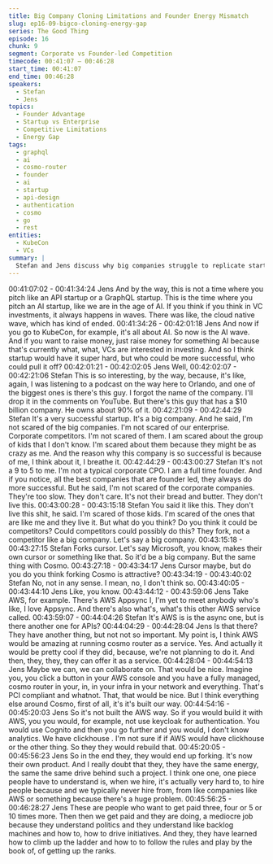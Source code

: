 ```yaml
---
title: Big Company Cloning Limitations and Founder Energy Mismatch
slug: ep16-09-bigco-cloning-energy-gap
series: The Good Thing
episode: 16
chunk: 9
segment: Corporate vs Founder-led Competition
timecode: 00:41:07 – 00:46:28
start_time: 00:41:07
end_time: 00:46:28
speakers:
  - Stefan
  - Jens
topics:
  - Founder Advantage
  - Startup vs Enterprise
  - Competitive Limitations
  - Energy Gap
tags:
  - graphql
  - ai
  - cosmo-router
  - founder
  - ai
  - startup
  - api-design
  - authentication
  - cosmo
  - go
  - rest
entities:
  - KubeCon
  - VCs
summary: |
  Stefan and Jens discuss why big companies struggle to replicate startup success, focusing on the energy and commitment gap. Stefan shares an anecdote about a $10 billion company founder who fears unknown startup teams more than corporate competitors, highlighting how founder-led companies benefit from total dedication that corporate employees working 9-to-5 cannot match, regardless of the resources available to large companies.
---
```


00:41:07:02 - 00:41:34:24
Jens
And by the way, this is not a time where you pitch like an API startup or a GraphQL startup. This
is the time where you pitch an AI startup, like we are in the age of AI. If you think if you think in
VC investments, it always happens in waves. There was like, the cloud native wave, which has
kind of ended.
00:41:34:26 - 00:42:01:18
Jens
And now if you go to KubeCon, for example, it's all about AI. So now is the AI wave. And if you
want to raise money, just raise money for something AI because that's currently what, what, VCs
are interested in investing. And so I think startup would have it super hard, but who could be
more successful, who could pull it off?
00:42:01:21 - 00:42:02:05
Jens
Well,
00:42:02:07 - 00:42:21:06
Stefan
This is so interesting, by the way, because, it's like, again, I was listening to a podcast on the
way here to Orlando, and one of the biggest ones is there's this guy. I forgot the name of the
company. I'll drop it in the comments on YouTube. But there's this guy that has a $10 billion
company. He owns about 90% of it.
00:42:21:09 - 00:42:44:29
Stefan
It's a very successful startup. It's a big company. And he said, I'm not scared of the big
companies. I'm not scared of our enterprise. Corporate competitors. I'm not scared of them. I
am scared about the group of kids that I don't know. I'm scared about them because they might
be as crazy as me. And the reason why this company is so successful is because of me, I think
about it, I breathe it.
00:42:44:29 - 00:43:00:27
Stefan
It's not a 9 to 5 to me. I'm not a typical corporate CPO. I am a full time founder. And if you
notice, all the best companies that are founder led, they always do more successful. But he
said, I'm not scared of the corporate companies. They're too slow. They don't care. It's not their
bread and butter. They don't live this.
00:43:00:28 - 00:43:15:18
Stefan
You said it like this. They don't live this shit, he said. I'm scared of those kids. I'm scared of the
ones that are like me and they live it. But what do you think? Do you think it could be
competitors? Could competitors could possibly do this? They fork, not a competitor like a big
company. Let's say a big company.
00:43:15:18 - 00:43:27:15
Stefan
Forks cursor. Let's say Microsoft, you know, makes their own cursor or something like that. So
it'd be a big company. But the same thing with Cosmo.
00:43:27:18 - 00:43:34:17
Jens
Cursor maybe, but do you do you think forking Cosmo is attractive?
00:43:34:19 - 00:43:40:02
Stefan
No, not in any sense. I mean, no, I don't think so.
00:43:40:05 - 00:43:44:10
Jens
Like, you know.
00:43:44:12 - 00:43:59:06
Jens
Take AWS, for example. There's AWS Appsync I, I'm yet to meet anybody who's like, I love
Appsync. And there's also what's, what's this other AWS service called.
00:43:59:07 - 00:44:04:26
Stefan
It's AWS is is the async one, but is there another one for APIs?
00:44:04:29 - 00:44:28:04
Jens
Is that there? They have another thing, but not not so important. My point is, I think AWS would
be amazing at running cosmo router as a service. Yes. And actually it would be pretty cool if
they did, because, we're not planning to do it. And then, they, they, they can offer it as a service.
00:44:28:04 - 00:44:54:13
Jens
Maybe we can, we can collaborate on. That would be nice. Imagine you, you click a button in
your AWS console and you have a fully managed, cosmo router in your, in, in your infra in your
network and everything. That's PCI compliant and whatnot. That, that would be nice. But I think
everything else around Cosmo, first of all, it's it's built our way.
00:44:54:16 - 00:45:20:03
Jens
So it's not built the AWS way. So if you would build it with AWS, you you would, for example, not
use keycloak for authentication. You would use Cognito and then you go further and you would,
I don't know analytics. We have clickhouse . I'm not sure if if AWS would have clickhouse or the
other thing. So they they would rebuild that.
00:45:20:05 - 00:45:56:23
Jens
So in the end they, they would end up forking. It's now their own product. And I really doubt that
they, they have the same energy, the same the same drive behind such a project. I think one
one, one piece people have to understand is, when we hire, it's actually very hard to, to hire
people because and we typically never hire from, from like companies like AWS or something
because there's a huge problem.
00:45:56:25 - 00:46:28:27
Jens
These are people who want to get paid three, four or 5 or 10 times more. Then then we get paid
and they are doing, a mediocre job because they understand politics and they understand like
backlog machines and how to, how to drive initiatives. And they, they have learned how to climb
up the ladder and how to to follow the rules and play by the book of, of getting up the ranks.